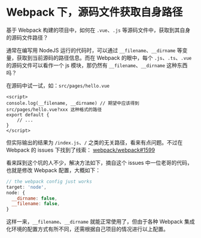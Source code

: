 # Webpack 下，源码文件获取自身路径

基于 Webpack 构建的项目中，如何在 `.vue`、`.js` 等源码文件中，获取到其自身的源码文件路径？

通常在编写用 NodeJS 运行的代码时，可以通过 `__filename`、`__dirname` 等变量，获取到当前源码的路径信息。而在 Webpack 的眼中，每个 `.js`、`.ts`、`.vue` 的源码文件可以看作一个 js 模块，那仍然有 `__filename`、`__dirname` 这种东西吗？

在源码中试一试，如：`src/pages/hello.vue`
```vue
<script>
console.log(__filename, __dirname) // 期望中应该得到 src/pages/hello.vue?xxx 这种格式的路径
export default {
    // ...
}
</script>
```

但实际输出的结果为 `/index.js`、`/` 之类的无关路径，看来有点问题。不过在 Webpack 的 issues 下找到了线索：
[webpack/webpack#1599](https://github.com/webpack/webpack/issues/1599#issuecomment-186841345)

看来踩到这个坑的人不少，解决方法如下，摘自这个 issues 中一位老哥的代码，也就是修改 Webpack 配置，大概如下：

```js
// the webpack config just works
target: 'node',
node: {
  __dirname: false,
  __filename: false,
}
```

这样一来，`__filename`、`__dirname` 就能正常使用了，但由于各种 Webpack 集成化环境的配置方式有所不同，还需根据自己项目的情况进行以上配置。
